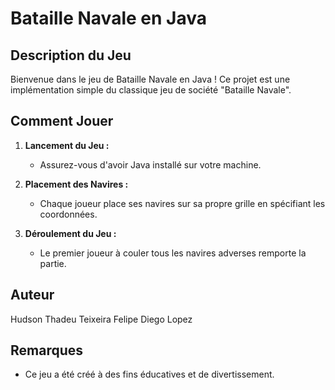 # Bataille Navale en Java

## Description du Jeu
Bienvenue dans le jeu de Bataille Navale en Java ! Ce projet est une implémentation simple du classique jeu de société "Bataille Navale".

## Comment Jouer
1. **Lancement du Jeu :**
   - Assurez-vous d'avoir Java installé sur votre machine.
2. **Placement des Navires :**
   - Chaque joueur place ses navires sur sa propre grille en spécifiant les coordonnées.

3. **Déroulement du Jeu :**
   - Le premier joueur à couler tous les navires adverses remporte la partie.

## Auteur
Hudson Thadeu Teixeira
Felipe Diego Lopez

## Remarques
- Ce jeu a été créé à des fins éducatives et de divertissement.
